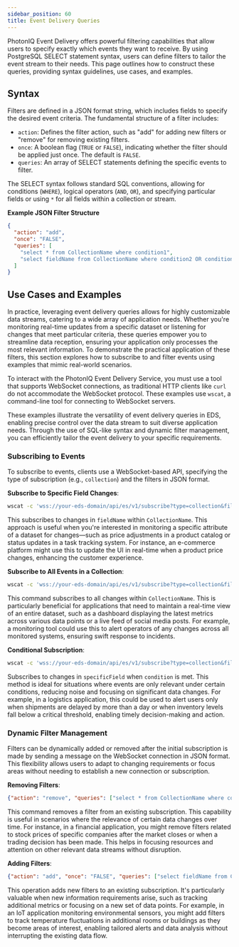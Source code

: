 ```yaml
---
sidebar_position: 60
title: Event Delivery Queries
---
```


PhotonIQ Event Delivery offers powerful filtering capabilities that allow users to specify exactly which events they want to receive. By using PostgreSQL SELECT statement syntax, users can define filters to tailor the event stream to their needs. This page outlines how to construct these queries, providing syntax guidelines, use cases, and examples.

## Syntax

Filters are defined in a JSON format string, which includes fields to specify the desired event criteria. The fundamental structure of a filter includes:

- `action`: Defines the filter action, such as "add" for adding new filters or "remove" for removing existing filters.
- `once`: A boolean flag (`TRUE` or `FALSE`), indicating whether the filter should be applied just once. The default is `FALSE`.
- `queries`: An array of SELECT statements defining the specific events to filter.

The SELECT syntax follows standard SQL conventions, allowing for conditions (`WHERE`), logical operators (`AND`, `OR`), and specifying particular fields or using `*` for all fields within a collection or stream.

**Example JSON Filter Structure**

```json
{
  "action": "add",
  "once": "FALSE",
  "queries": [
    "select * from CollectionName where condition1",
    "select fieldName from CollectionName where condition2 OR condition3"
  ]
}
```

## Use Cases and Examples

In practice, leveraging event delivery queries allows for highly customizable data streams, catering to a wide array of application needs. Whether you're monitoring real-time updates from a specific dataset or listening for changes that meet particular criteria, these queries empower you to streamline data reception, ensuring your application only processes the most relevant information. To demonstrate the practical application of these filters, this section explores how to subscribe to and filter events using examples that mimic real-world scenarios.

To interact with the PhotonIQ Event Delivery Service, you must use a tool that supports WebSocket connections, as traditional HTTP clients like `curl` do not accommodate the WebSocket protocol. These examples  use `wscat`, a command-line tool for connecting to WebSocket servers.

These examples illustrate the versatility of event delivery queries in EDS, enabling precise control over the data stream to suit diverse application needs. Through the use of SQL-like syntax and dynamic filter management, you can efficiently tailor the event delivery to your specific requirements.

### Subscribing to Events

To subscribe to events, clients use a WebSocket-based API, specifying the type of subscription (e.g., `collection`) and the filters in JSON format.

**Subscribe to Specific Field Changes**:

```bash
wscat -c 'wss://your-eds-domain/api/es/v1/subscribe?type=collection&filters={"action": "add", "once": "FALSE", "queries": ["select fieldName from CollectionName"]}'
```

This subscribes to changes in `fieldName` within `CollectionName`. This approach is useful when you're interested in monitoring a specific attribute of a dataset for changes—such as price adjustments in a product catalog or status updates in a task tracking system. For instance, an e-commerce platform might use this to update the UI in real-time when a product price changes, enhancing the customer experience.

**Subscribe to All Events in a Collection**:

```bash
wscat -c 'wss://your-eds-domain/api/es/v1/subscribe?type=collection&filters={"action": "add", "once": "FALSE", "queries": ["select * from CollectionName"]}'
```

This command subscribes to all changes within `CollectionName`. This is particularly beneficial for applications that need to maintain a real-time view of an entire dataset, such as a dashboard displaying the latest metrics across various data points or a live feed of social media posts. For example, a monitoring tool could use this to alert operators of any changes across all monitored systems, ensuring swift response to incidents.

**Conditional Subscription**:

```bash
wscat -c 'wss://your-eds-domain/api/es/v1/subscribe?type=collection&filters={"action": "add", "once": "FALSE", "queries": ["select specificField from CollectionName where condition"]}'
```

Subscribes to changes in `specificField` when `condition` is met. This method is ideal for situations where events are only relevant under certain conditions, reducing noise and focusing on significant data changes. For example, in a logistics application, this could be used to alert users only when shipments are delayed by more than a day or when inventory levels fall below a critical threshold, enabling timely decision-making and action.

### Dynamic Filter Management

Filters can be dynamically added or removed after the initial subscription is made by sending a message on the WebSocket connection in JSON format. This flexibility allows users to adapt to changing requirements or focus areas without needing to establish a new connection or subscription.

**Removing Filters**:

```json
{"action": "remove", "queries": ["select * from CollectionName where condition"]}
```

This command removes a filter from an existing subscription. This capability is useful in scenarios where the relevance of certain data changes over time. For instance, in a financial application, you might remove filters related to stock prices of specific companies after the market closes or when a trading decision has been made. This helps in focusing resources and attention on other relevant data streams without disruption.

**Adding Filters**:

```json
{"action": "add", "once": "FALSE", "queries": ["select fieldName from CollectionName", "select anotherField from CollectionName where condition"]}
```

This operation adds new filters to an existing subscription. It's particularly valuable when new information requirements arise, such as tracking additional metrics or focusing on a new set of data points. For example, in an IoT application monitoring environmental sensors, you might add filters to track temperature fluctuations in additional rooms or buildings as they become areas of interest, enabling tailored alerts and data analysis without interrupting the existing data flow.
